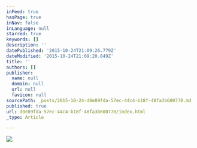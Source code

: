 ```yaml
---
inFeed: true
hasPage: true
inNav: false
inLanguage: null
starred: true
keywords: []
description: ''
datePublished: '2015-10-24T21:09:26.779Z'
dateModified: '2015-10-24T21:09:20.849Z'
title: ''
authors: []
publisher:
  name: null
  domain: null
  url: null
  favicon: null
sourcePath: _posts/2015-10-24-d0e89fda-57ec-44c4-b18f-48fa3b600770.md
published: true
url: d0e89fda-57ec-44c4-b18f-48fa3b600770/index.html
_type: Article

---
```

![](https://the-grid-user-content.s3-us-west-2.amazonaws.com/713dc402-e032-456c-a65c-e33b0bc1e503.jpg)